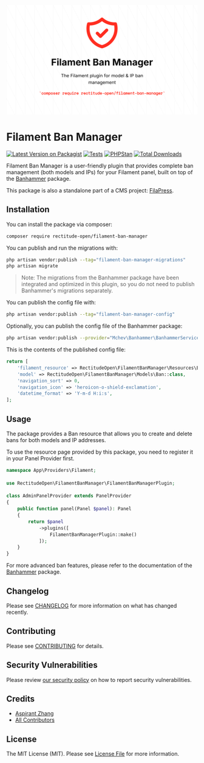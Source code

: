 ![Filament Ban Manager Banner](./art/Filament%20Ban%20Manager.png)
# Filament Ban Manager

[![Latest Version on Packagist](https://img.shields.io/packagist/v/rectitude-open/filament-ban-manager.svg?style=flat-square)](https://packagist.org/packages/rectitude-open/filament-ban-manager)
[![Tests](https://github.com/rectitude-open/filament-ban-manager/actions/workflows/run-tests.yml/badge.svg)](https://github.com/rectitude-open/filament-ban-manager/actions/workflows/run-tests.yml)
[![PHPStan](https://img.shields.io/badge/PHPStan-level%205-brightgreen)](https://phpstan.org/)
[![Total Downloads](https://img.shields.io/packagist/dt/rectitude-open/filament-ban-manager.svg?style=flat-square)](https://packagist.org/packages/rectitude-open/filament-ban-manager)


Filament Ban Manager is a user-friendly plugin that provides complete ban management (both models and IPs) for your Filament panel, built on top of the [Banhammer](https://github.com/mchev/banhammer) package.

This package is also a standalone part of a CMS project: [FilaPress](https://github.com/rectitude-open/filapress).

## Installation

You can install the package via composer:

```bash
composer require rectitude-open/filament-ban-manager
```

You can publish and run the migrations with:

```bash
php artisan vendor:publish --tag="filament-ban-manager-migrations"
php artisan migrate
```
> Note: The migrations from the Banhammer package have been integrated and optimized in this plugin, so you do not need to publish Banhammer's migrations separately.

You can publish the config file with:

```bash
php artisan vendor:publish --tag="filament-ban-manager-config"
```

Optionally, you can publish the config file of the Banhammer package:

```bash
php artisan vendor:publish --provider="Mchev\Banhammer\BanhammerServiceProvider" --tag="config"
```

This is the contents of the published config file:

```php
return [
    'filament_resource' => RectitudeOpen\FilamentBanManager\Resources\BanResource::class,
    'model' => RectitudeOpen\FilamentBanManager\Models\Ban::class,
    'navigation_sort' => 0,
    'navigation_icon' => 'heroicon-o-shield-exclamation',
    'datetime_format' => 'Y-m-d H:i:s',
];
```

## Usage

The package provides a Ban resource that allows you to create and delete bans for both models and IP addresses.

To use the resource page provided by this package, you need to register it in your Panel Provider first.

```php
namespace App\Providers\Filament;

use RectitudeOpen\FilamentBanManager\FilamentBanManagerPlugin;

class AdminPanelProvider extends PanelProvider
{
    public function panel(Panel $panel): Panel
    {
        return $panel
            ->plugins([
                FilamentBanManagerPlugin::make()
            ]);
    }
}    
```

For more advanced ban features, please refer to the documentation of the [Banhammer](https://github.com/mchev/banhammer) package.

## Changelog

Please see [CHANGELOG](CHANGELOG.md) for more information on what has changed recently.

## Contributing

Please see [CONTRIBUTING](.github/CONTRIBUTING.md) for details.

## Security Vulnerabilities

Please review [our security policy](../../security/policy) on how to report security vulnerabilities.

## Credits

- [Aspirant Zhang](https://github.com/aspirantzhang)
- [All Contributors](../../contributors)

## License

The MIT License (MIT). Please see [License File](LICENSE.md) for more information.
